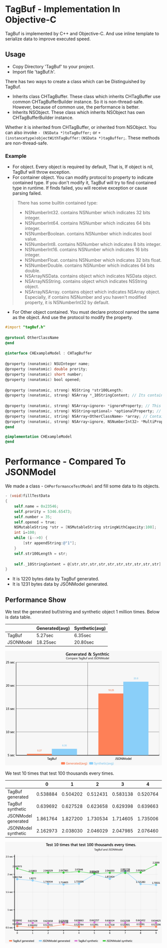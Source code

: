 # TagBuf - Implementation In Objective-C
TagBuf is implemented by C++ and Objective-C. And use inline template to serialize data to improve executed speed.

## Usage
- Copy Directory 'TagBuf' to your project.
- Import file 'tagBuf.h'.

There has two ways to create a class which can be Distinguished by TagBuf.
- Inherits class CHTagBuffer. These class which inherits CHTagBuffer use common CHTagBufferBuilder instance. So it is non-thread-safe. However, because of common use, the performance is better.
- Inherits NSObject. These class which inherits NSObject has own CHTagBufferBuilder instance.

Whether it is inherited from CHTagBuffer, or inherited from NSObject. You can also invoke `- (NSData *)toTagBuffer;` or `+ (instancetype)objectWithTagBuffer:(NSData *)tagBuffer;`. These methods are non-thread-safe.

### Example
- For object. Every object is required by default, That is, If object is nil, TagBuf will throw exception.
- For container object. You can modify protocol to property to indicate contained type. If you don't modify it, TagBuf will try to find contained type in runtime. If finds failed, you will receive exception or cause parsing failed.
> There has some builtin contained type:
> - NSNumberInt32. contains NSNumber which indicates 32 bits integer.
> - NSNumberInt64. contains NSNumber which indicates 64 bits integer.
> - NSNumberBoolean. contains NSNumber which indicates bool value.
> - NSNumberInt8. contains NSNumber which indicates 8 bits integer.
> - NSNumberInt16. contains NSNumber which indicates 16 bits integer.
> - NSNumberFloat. contains NSNumber which indicates 32 bits float.
> - NSNumberDouble. contains NSNumber which indicates 64 bits double.
> - NSArrayNSData. contains object which indicates NSData object.
> - NSArrayNSString. contains object which indicates NSString object.
> - NSArrayNSArray. contains object which indicates NSArray object.
> Especially, if contains NSNumber and you haven't modified property, it is NSNumberInt32 by default.

- For Other object contained. You must declare protocol named the same as the object. And use the protocol to modify the property.

```Objective-C
#import "tagBuf.h"

@protocol OtherClassName
@end

@interface CHExampleModel : CHTagBuffer

@property (nonatomic) NSUInteger name;
@property (nonatomic) double prority;
@property (nonatomic) short number;
@property (nonatomic) bool opened;

@property (nonatomic, strong) NSString *str100Length;
@property (nonatomic, strong) NSArray *_10StringContent; // Its contained type will be find in runtime.

@property (nonatomic, strong) NSArray<ignore> *ignoreProperty; // This property will be ignore. Even though the property has a value.
@property (nonatomic, strong) NSString<optional> *optionalProperty; // This property will not be parsed if its value is nil.
@property (nonatomic, string) NSArray<OtherClassName> *array; // Contains object that its class is 'OtherClassName'.
@property (nonatomic, strong) NSArray<ignore, NSNumberInt32> *MultiProperty; // Also exists kinds of protocol.
@end
```

```Objective-C
@implementation CHExampleModel
@end
```

# Performance - Compared To JSONModel
We made a class - `CHPerformanceTestModel` and fill some data to its objects.

```Objective-C
- (void)fillTestData
{
    self.name = 0x23546;
    self.prority = 5346.65473;
    self.number = 35;
    self.opened = true;
    NSMutableString *str = [NSMutableString stringWithCapacity:100];
    int i=100;
    while (i-->0) {
        [str appendString:@"1"];
    }
    self.str100Length = str;

    self._10StringContent = @[str,str,str,str,str,str,str,str,str,str];
}
```
- It is 1220 bytes data by TagBuf generated.
- It is 1231 bytes data by JSONModel generated.

## Performance Show
We test the generated buf/string and synthetic object 1 million times. Below is data table.

||Generated(avg)|Synthetic(avg)|
|---|---|---|
|TagBuf|5.27sec|6.35sec|
|JSONModel|18.25sec|20.80sec|

![](../res/1.png)

We test 10 times that test 100 thousands every times.

||0|1|2|3|4|5|6|7|8|9|
|---|---|---|---|---|---|---|---|---|---|---|
|TagBuf generated|0.538884|0.504202|0.512431|0.583138|0.520764|0.519910|0.517318|0.520601|0.530910|0.523206|
|TagBuf synthetic|0.639692|0.627528|0.623658|0.629398|0.639663|0.642257|0.636524|0.632508|0.643452|0.634625|
|JSONModel generated|1.861764|1.827200|1.730534|1.714605|1.735006|2.000661|1.872454|2.081739|1.725383|1.700310|
|JSONModel synthetic|2.162973|2.038030|2.046029|2.047985|2.076460|2.021429|2.044203|2.038306|2.050623|2.269900|

![](../res/2.png)